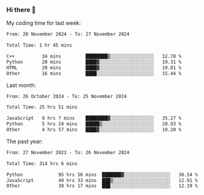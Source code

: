 ### Hi there 👋

My coding time for last week:

<!--START_SECTION:week-->

```txt
From: 20 November 2024 - To: 27 November 2024

Total Time: 1 hr 45 mins

C++          34 mins         ████████▒░░░░░░░░░░░░░░░░   32.78 %
Python       20 mins         ████▓░░░░░░░░░░░░░░░░░░░░   19.31 %
HTML         20 mins         ████▓░░░░░░░░░░░░░░░░░░░░   19.01 %
Other        16 mins         ████░░░░░░░░░░░░░░░░░░░░░   15.44 %
```

<!--END_SECTION:week-->

Last month:

<!--START_SECTION:month-->

```txt
From: 26 October 2024 - To: 25 November 2024

Total Time: 25 hrs 51 mins

JavaScript   9 hrs 7 mins    ████████▓░░░░░░░░░░░░░░░░   35.27 %
Python       5 hrs 24 mins   █████▒░░░░░░░░░░░░░░░░░░░   20.93 %
Other        4 hrs 57 mins   ████▓░░░░░░░░░░░░░░░░░░░░   19.20 %
```

<!--END_SECTION:month-->

The past year:

<!--START_SECTION:year-->

```txt
From: 27 November 2023 - To: 26 November 2024

Total Time: 314 hrs 6 mins

Python             95 hrs 56 mins  ███████▓░░░░░░░░░░░░░░░░░   30.54 %
JavaScript         40 hrs 33 mins  ███▒░░░░░░░░░░░░░░░░░░░░░   12.91 %
Other              38 hrs 17 mins  ███░░░░░░░░░░░░░░░░░░░░░░   12.19 %
```

<!--END_SECTION:year-->
